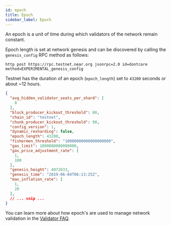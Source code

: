 ```yaml
---
id: epoch
title: Epoch
sidebar_label: Epoch
---
```


An epoch is a unit of time during which validators of the network remain constant.

Epoch length is set at network genesis and can be discovered by calling the `genesis_config` RPC method as follows:

```text
http post https://rpc.testnet.near.org jsonrpc=2.0 id=dontcare method=EXPERIMENTAL_genesis_config
```

Testnet has the duration of an epoch (`epoch_length`) set to `43200` seconds or about ~12 hours.


```json
{
  "avg_hidden_validator_seats_per_shard": [
    0
  ],
  "block_producer_kickout_threshold": 80,
  "chain_id": "testnet",
  "chunk_producer_kickout_threshold": 90,
  "config_version": 1,
  "dynamic_resharding": false,
  "epoch_length": 43200,
  "fishermen_threshold": "10000000000000000000",
  "gas_limit": 1000000000000000,
  "gas_price_adjustment_rate": [
    1,
    100
  ],
  "genesis_height": 4072833,
  "genesis_time": "2019-06-04T06:13:25Z",
  "max_inflation_rate": [
    1,
    20
  ],
  // ... snip ...
}
```

You can learn more about how epoch's are used to manage network validation in the [Validator FAQ](/docs/validator/staking-faq#what-is-an-epoch).